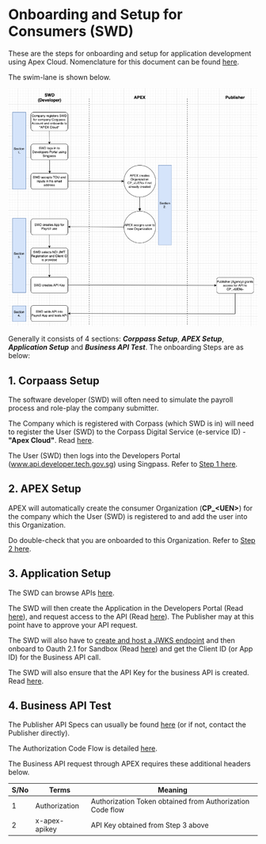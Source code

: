 # Onboarding and Setup for Consumers (SWD)

These are the steps for onboarding and setup for application development using Apex Cloud. Nomenclature for this document can be found [here](docs/consumers/nomenclature.md).

The swim-lane is shown below.

![swd-onboarding-swimlane](../../image/swd-onboarding-swimlane.png)

Generally it consists of 4 sections: **_Corppass Setup_**, **_APEX Setup_**, **_Application Setup_** and **_Business API Test_**. The onboarding Steps are as below:

## 1. Corpaass Setup

The software developer (SWD) will often need to simulate the payroll process and role-play the company submitter.

The Company which is registered with Corpass (which SWD is in) will need to register the User (SWD) to the Corpass Digital Service (e-service ID) - **"Apex Cloud"**. Read [here](https://docs.developer.tech.gov.sg/docs/apex-cloud-onboarding/docs/corppass).

The User (SWD) then logs into the Developers Portal (www.api.developer.tech.gov.sg) using Singpass. Refer to [Step 1 here](https://docs.developer.tech.gov.sg/docs/apex-cloud-onboarding/docs/consumers?id=corppass-users).

## 2. APEX Setup

APEX will automatically create the consumer Organization (**CP\_\<UEN\>**) for the company which the User (SWD) is registered to and add the user into this Organization.

Do double-check that you are onboarded to this Organization. Refer to [Step 2 here](https://docs.developer.tech.gov.sg/docs/apex-cloud-onboarding/docs/consumers?id=corppass-users).

## 3. Application Setup

The SWD can browse APIs [here](https://docs.developer.tech.gov.sg/docs/apex-cloud-user-guide/docs/dev/browse-api).

The SWD will then create the Application in the Developers Portal (Read [here](https://docs.developer.tech.gov.sg/docs/apex-cloud-user-guide/docs/dev/applications?id=step-2-creating-the-application)), and request access to the API (Read [here](https://docs.developer.tech.gov.sg/docs/apex-cloud-user-guide/docs/dev/consume-api?id=consume-apis)). The Publisher may at this point have to approve your API request.

The SWD will also have to [create and host a JWKS endpoint](docs/consumers/create-jwks-endpoint.md) and then onboard to Oauth 2.1 for Sandbox (Read [here](https://docs.developer.tech.gov.sg/docs/apex-cloud-user-guide/docs/dev/oauth)) and get the Client ID (or App ID) for the Business API call.

The SWD will also ensure that the API Key for the business API is created. Read [here](https://docs.developer.tech.gov.sg/docs/apex-cloud-user-guide/docs/dev/applications?id=step-4-creating-api-keys-for-your-approved-application).

## 4. Business API Test

The Publisher API Specs can usually be found [here](https://docs.developer.tech.gov.sg/docs/apex-cloud-user-guide/docs/dev/browse-api) (or if not, contact the Publisher directly).

The Authorization Code Flow is detailed [here](docs/consumers/authz-token).

The Business API request through APEX requires these additional headers below.

| S/No | Terms         | Meaning                                                   |
| ---- | ------------- | --------------------------------------------------------- |
| 1    | Authorization | Authorization Token obtained from Authorization Code flow |
| 2    | x-apex-apikey | API Key obtained from Step 3 above                        |
